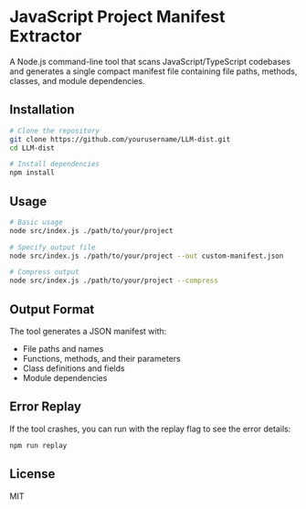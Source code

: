 # JavaScript Project Manifest Extractor

A Node.js command-line tool that scans JavaScript/TypeScript codebases and generates a single compact manifest file containing file paths, methods, classes, and module dependencies.

## Installation

```bash
# Clone the repository
git clone https://github.com/yourusername/LLM-dist.git
cd LLM-dist

# Install dependencies
npm install
```

## Usage

```bash
# Basic usage
node src/index.js ./path/to/your/project

# Specify output file
node src/index.js ./path/to/your/project --out custom-manifest.json

# Compress output
node src/index.js ./path/to/your/project --compress
```

## Output Format

The tool generates a JSON manifest with:
- File paths and names
- Functions, methods, and their parameters
- Class definitions and fields
- Module dependencies

## Error Replay

If the tool crashes, you can run with the replay flag to see the error details:

```bash
npm run replay
```

## License

MIT

